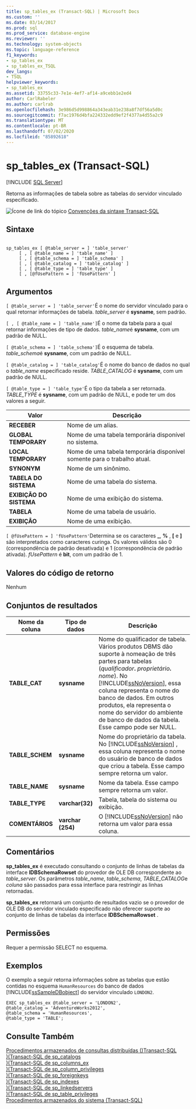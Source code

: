 ```yaml
---
title: sp_tables_ex (Transact-SQL) | Microsoft Docs
ms.custom: ''
ms.date: 03/14/2017
ms.prod: sql
ms.prod_service: database-engine
ms.reviewer: ''
ms.technology: system-objects
ms.topic: language-reference
f1_keywords:
- sp_tables_ex
- sp_tables_ex_TSQL
dev_langs:
- TSQL
helpviewer_keywords:
- sp_tables_ex
ms.assetid: 33755c33-7e1e-4ef7-af14-a9cebb1e2ed4
author: CarlRabeler
ms.author: carlrab
ms.openlocfilehash: 3e986d5d998864a343eab31e238a8f7df56a5d0c
ms.sourcegitcommit: f7ac1976d4bfa224332edd9ef2f4377a4d55a2c9
ms.translationtype: MT
ms.contentlocale: pt-BR
ms.lasthandoff: 07/02/2020
ms.locfileid: "85892618"
---
```

# <a name="sp_tables_ex-transact-sql"></a>sp_tables_ex (Transact-SQL)
[!INCLUDE [SQL Server](../../includes/applies-to-version/sqlserver.md)]

  Retorna as informações de tabela sobre as tabelas do servidor vinculado especificado.  
  
 ![Ícone de link do tópico](../../database-engine/configure-windows/media/topic-link.gif "Ícone de link do tópico") [Convenções da sintaxe Transact-SQL](../../t-sql/language-elements/transact-sql-syntax-conventions-transact-sql.md)  
  
## <a name="syntax"></a>Sintaxe  
  
```  
  
sp_tables_ex [ @table_server = ] 'table_server'   
     [ , [ @table_name = ] 'table_name' ]   
     [ , [ @table_schema = ] 'table_schema' ]  
     [ , [ @table_catalog = ] 'table_catalog' ]   
     [ , [ @table_type = ] 'table_type' ]   
     [ , [@fUsePattern = ] 'fUsePattern' ]  
```  
  
## <a name="arguments"></a>Argumentos  
`[ @table_server = ] 'table_server'`É o nome do servidor vinculado para o qual retornar informações de tabela. *table_server* é **sysname**, sem padrão.  
  
``[ , [ @table_name = ] 'table_name']``É o nome da tabela para a qual retornar informações de tipo de dados. *table_name*é **sysname**, com um padrão de NULL.  
  
`[ @table_schema = ] 'table_schema']`É o esquema de tabela. *table_schema*é **sysname**, com um padrão de NULL.  
  
`[ @table_catalog = ] 'table_catalog'`É o nome do banco de dados no qual o *table_name* especificado reside. *TABLE_CATALOG* é **sysname**, com um padrão de NULL.  
  
`[ @table_type = ] 'table_type'`É o tipo da tabela a ser retornada. *TABLE_TYPE* é **sysname**, com um padrão de NULL, e pode ter um dos valores a seguir.  
  
|Valor|Descrição|  
|-----------|-----------------|  
|**RECEBER**|Nome de um alias.|  
|**GLOBAL TEMPORARY**|Nome de uma tabela temporária disponível no sistema.|  
|**LOCAL TEMPORARY**|Nome de uma tabela temporária disponível somente para o trabalho atual.|  
|**SYNONYM**|Nome de um sinônimo.|  
|**TABELA DO SISTEMA**|Nome de uma tabela do sistema.|  
|**EXIBIÇÃO DO SISTEMA**|Nome de uma exibição do sistema.|  
|**TABELA**|Nome de uma tabela de usuário.|  
|**EXIBIÇÃO**|Nome de uma exibição.|  
  
`[ @fUsePattern = ] 'fUsePattern'`Determina se os caracteres **_**, **%** , **[** e **]** são interpretados como caracteres curinga. Os valores válidos são 0 (correspondência de padrão desativada) e 1 (correspondência de padrão ativada). *fUsePattern* é **bit**, com um padrão de 1.  
  
## <a name="return-code-values"></a>Valores do código de retorno  
 Nenhum  
  
## <a name="result-sets"></a>Conjuntos de resultados  
  
|Nome da coluna|Tipo de dados|Descrição|  
|-----------------|---------------|-----------------|  
|**TABLE_CAT**|**sysname**|Nome do qualificador de tabela. Vários produtos DBMS dão suporte à nomeação de três partes para tabelas (_qualificador_**.** _proprietário_**.** _nome_). No [!INCLUDE[ssNoVersion](../../includes/ssnoversion-md.md)], essa coluna representa o nome do banco de dados. Em outros produtos, ela representa o nome do servidor do ambiente de banco de dados da tabela. Esse campo pode ser NULL.|  
|**TABLE_SCHEM**|**sysname**|Nome do proprietário da tabela. No [!INCLUDE[ssNoVersion](../../includes/ssnoversion-md.md)] , essa coluna representa o nome do usuário de banco de dados que criou a tabela. Esse campo sempre retorna um valor.|  
|**TABLE_NAME**|**sysname**|Nome da tabela. Esse campo sempre retorna um valor.|  
|**TABLE_TYPE**|**varchar(32)**|Tabela, tabela do sistema ou exibição.|  
|**COMENTÁRIOS**|**varchar (254)**|O [!INCLUDE[ssNoVersion](../../includes/ssnoversion-md.md)] não retorna um valor para essa coluna.|  
  
## <a name="remarks"></a>Comentários  
 **sp_tables_ex** é executado consultando o conjunto de linhas de tabelas da interface **IDBSchemaRowset** do provedor de OLE DB correspondente ao *table_server*. Os parâmetros *table_name*, *table_schema*, *TABLE_CATALOG*e *coluna* são passados para essa interface para restringir as linhas retornadas.  
  
 **sp_tables_ex** retornará um conjunto de resultados vazio se o provedor de OLE DB do servidor vinculado especificado não oferecer suporte ao conjunto de linhas de tabelas da interface **IDBSchemaRowset** .  
  
## <a name="permissions"></a>Permissões  
 Requer a permissão SELECT no esquema.  
  
## <a name="examples"></a>Exemplos  
 O exemplo a seguir retorna informações sobre as tabelas que estão contidas no esquema `HumanResources` do banco de dados [!INCLUDE[ssSampleDBobject](../../includes/sssampledbobject-md.md)] do servidor vinculado `LONDON2`.  
  
```  
EXEC sp_tables_ex @table_server = 'LONDON2',   
@table_catalog = 'AdventureWorks2012',   
@table_schema = 'HumanResources',   
@table_type = 'TABLE';  
```  
  
## <a name="see-also"></a>Consulte Também  
 [Procedimentos armazenados de consultas distribuídas &#40;&#41;Transact-SQL](../../relational-databases/system-stored-procedures/distributed-queries-stored-procedures-transact-sql.md)   
 [&#41;&#40;Transact-SQL de sp_catalogs](../../relational-databases/system-stored-procedures/sp-catalogs-transact-sql.md)   
 [&#41;&#40;Transact-SQL de sp_columns_ex](../../relational-databases/system-stored-procedures/sp-columns-ex-transact-sql.md)   
 [&#41;&#40;Transact-SQL de sp_column_privileges](../../relational-databases/system-stored-procedures/sp-column-privileges-transact-sql.md)   
 [&#41;&#40;Transact-SQL de sp_foreignkeys](../../relational-databases/system-stored-procedures/sp-foreignkeys-transact-sql.md)   
 [&#41;&#40;Transact-SQL de sp_indexes](../../relational-databases/system-stored-procedures/sp-indexes-transact-sql.md)   
 [&#41;&#40;Transact-SQL de sp_linkedservers](../../relational-databases/system-stored-procedures/sp-linkedservers-transact-sql.md)   
 [&#41;&#40;Transact-SQL de sp_table_privileges](../../relational-databases/system-stored-procedures/sp-table-privileges-transact-sql.md)   
 [Procedimentos armazenados do sistema &#40;Transact-SQL&#41;](../../relational-databases/system-stored-procedures/system-stored-procedures-transact-sql.md)  
  
  
